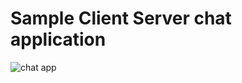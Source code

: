 # Sample Client Server chat application

![chat app](https://user-images.githubusercontent.com/13539652/211406866-7fc865df-ba1a-49a3-84a7-5658b4f35160.jpg)

